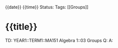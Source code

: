 {{date}} {{time}}
Status: 
Tags: [[Groups]]
# {{title}}

TD: YEAR1::TERM1::MA151 Algebra 1::03 Groups
Q: 
A: 
